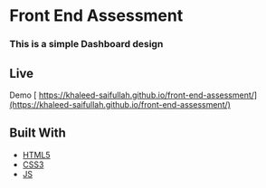 # Front End Assessment

### This is a simple Dashboard design

## Live

Demo [ https://khaleed-saifullah.github.io/front-end-assessment/](https://khaleed-saifullah.github.io/front-end-assessment/)

## Built With

-   [HTML5](https://developer.mozilla.org/en-US/docs/Web/Guide/HTML/HTML5)
-   [CSS3](https://developer.mozilla.org/en-US/docs/Web/CSS/CSS3)
-   [JS](https://developer.mozilla.org/en-US/docs/Web/JavaScript)
